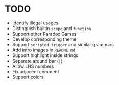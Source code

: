 # TODO

- Identify illegal usages
- Distinguish builtin `scope` and `function`
- Support other Paradox Games
- Develop corresponding theme
- Support `scripted_trigger` and similar grammars
- Add intro images in `README.md`
- Support highlight inside strings
- Seperate around bar (`|`)
- Allow LHS numbers
- Fix adjacent comment
- Support colors
